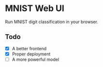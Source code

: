 # MNIST Web UI

Run MNIST digit classification in your browser.

## Todo

- [x] A better frontend
- [x] Proper deployment
- [ ] A more powerful model
